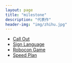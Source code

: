 ```yaml
---
layout: page
title: "milestone"
description: "代表作"
header-img: "img/zhihu.jpg"
---
```


- [Call Out](https://yi226.github.io/call)
- [Sign Language](https://yi226.github.io/sign)
- [Robocon Game](https://yi226.github.io/robocon)
- [Speed Plan](https://yi226.github.io/speed)






